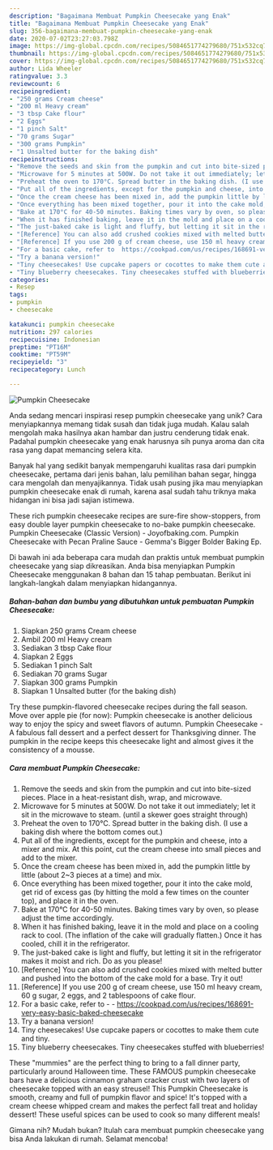 ```yaml
---
description: "Bagaimana Membuat Pumpkin Cheesecake yang Enak"
title: "Bagaimana Membuat Pumpkin Cheesecake yang Enak"
slug: 356-bagaimana-membuat-pumpkin-cheesecake-yang-enak
date: 2020-07-02T23:27:03.798Z
image: https://img-global.cpcdn.com/recipes/5084651774279680/751x532cq70/pumpkin-cheesecake-recipe-main-photo.jpg
thumbnail: https://img-global.cpcdn.com/recipes/5084651774279680/751x532cq70/pumpkin-cheesecake-recipe-main-photo.jpg
cover: https://img-global.cpcdn.com/recipes/5084651774279680/751x532cq70/pumpkin-cheesecake-recipe-main-photo.jpg
author: Lida Wheeler
ratingvalue: 3.3
reviewcount: 6
recipeingredient:
- "250 grams Cream cheese"
- "200 ml Heavy cream"
- "3 tbsp Cake flour"
- "2 Eggs"
- "1 pinch Salt"
- "70 grams Sugar"
- "300 grams Pumpkin"
- "1 Unsalted butter for the baking dish"
recipeinstructions:
- "Remove the seeds and skin from the pumpkin and cut into bite-sized pieces. Place in a heat-resistant dish, wrap, and microwave."
- "Microwave for 5 minutes at 500W. Do not take it out immediately; let it sit in the microwave to steam. (until a skewer goes straight through)"
- "Preheat the oven to 170°C. Spread butter in the baking dish. (I use a baking dish where the bottom comes out.)"
- "Put all of the ingredients, except for the pumpkin and cheese, into a mixer and mix. At this point, cut the cream cheese into small pieces and add to the mixer."
- "Once the cream cheese has been mixed in, add the pumpkin little by little (about 2~3 pieces at a time) and mix."
- "Once everything has been mixed together, pour it into the cake mold, get rid of excess gas (by hitting the mold a few times on the counter top), and place it in the oven."
- "Bake at 170°C for 40-50 minutes. Baking times vary by oven, so please adjust the time accordingly."
- "When it has finished baking, leave it in the mold and place on a cooling rack to cool. (The inflation of the cake will gradually flatten.) Once it has cooled, chill it in the refrigerator."
- "The just-baked cake is light and fluffy, but letting it sit in the refrigerator makes it moist and rich. Do as you please!"
- "[Reference] You can also add crushed cookies mixed with melted butter and pushed into the bottom of the cake mold for a base. Try it out!"
- "[Reference] If you use 200 g of cream cheese, use 150 ml heavy cream, 60 g sugar, 2 eggs, and 2 tablespoons of cake flour."
- "For a basic cake, refer to  https://cookpad.com/us/recipes/168691-very-easy-basic-baked-cheesecake"
- "Try a banana version!"
- "Tiny cheesecakes! Use cupcake papers or cocottes to make them cute and tiny."
- "Tiny blueberry cheesecakes. Tiny cheesecakes stuffed with blueberries!"
categories:
- Resep
tags:
- pumpkin
- cheesecake

katakunci: pumpkin cheesecake 
nutrition: 297 calories
recipecuisine: Indonesian
preptime: "PT16M"
cooktime: "PT59M"
recipeyield: "3"
recipecategory: Lunch

---
```



![Pumpkin Cheesecake](https://img-global.cpcdn.com/recipes/5084651774279680/751x532cq70/pumpkin-cheesecake-recipe-main-photo.jpg)

Anda sedang mencari inspirasi resep pumpkin cheesecake yang unik? Cara menyiapkannya memang tidak susah dan tidak juga mudah. Kalau salah mengolah maka hasilnya akan hambar dan justru cenderung tidak enak. Padahal pumpkin cheesecake yang enak harusnya sih punya aroma dan cita rasa yang dapat memancing selera kita.

Banyak hal yang sedikit banyak mempengaruhi kualitas rasa dari pumpkin cheesecake, pertama dari jenis bahan, lalu pemilihan bahan segar, hingga cara mengolah dan menyajikannya. Tidak usah pusing jika mau menyiapkan pumpkin cheesecake enak di rumah, karena asal sudah tahu triknya maka hidangan ini bisa jadi sajian istimewa.

These rich pumpkin cheesecake recipes are sure-fire show-stoppers, from easy double layer pumpkin cheesecake to no-bake pumpkin cheesecake. Pumpkin Cheesecake (Classic Version) - Joyofbaking.com. Pumpkin Cheesecake with Pecan Praline Sauce - Gemma&#39;s Bigger Bolder Baking Ep.


Di bawah ini ada beberapa cara mudah dan praktis untuk membuat pumpkin cheesecake yang siap dikreasikan. Anda bisa menyiapkan Pumpkin Cheesecake menggunakan 8 bahan dan 15 tahap pembuatan. Berikut ini langkah-langkah dalam menyiapkan hidangannya.

<!--inarticleads1-->

##### Bahan-bahan dan bumbu yang dibutuhkan untuk pembuatan Pumpkin Cheesecake:

1. Siapkan 250 grams Cream cheese
1. Ambil 200 ml Heavy cream
1. Sediakan 3 tbsp Cake flour
1. Siapkan 2 Eggs
1. Sediakan 1 pinch Salt
1. Sediakan 70 grams Sugar
1. Siapkan 300 grams Pumpkin
1. Siapkan 1 Unsalted butter (for the baking dish)


Try these pumpkin-flavored cheesecake recipes during the fall season. Move over apple pie (for now): Pumpkin cheesecake is another delicious way to enjoy the spicy and sweet flavors of autumn. Pumpkin Cheesecake - A fabulous fall dessert and a perfect dessert for Thanksgiving dinner. The pumpkin in the recipe keeps this cheesecake light and almost gives it the consistency of a mousse. 

<!--inarticleads2-->

##### Cara membuat Pumpkin Cheesecake:

1. Remove the seeds and skin from the pumpkin and cut into bite-sized pieces. Place in a heat-resistant dish, wrap, and microwave.
1. Microwave for 5 minutes at 500W. Do not take it out immediately; let it sit in the microwave to steam. (until a skewer goes straight through)
1. Preheat the oven to 170°C. Spread butter in the baking dish. (I use a baking dish where the bottom comes out.)
1. Put all of the ingredients, except for the pumpkin and cheese, into a mixer and mix. At this point, cut the cream cheese into small pieces and add to the mixer.
1. Once the cream cheese has been mixed in, add the pumpkin little by little (about 2~3 pieces at a time) and mix.
1. Once everything has been mixed together, pour it into the cake mold, get rid of excess gas (by hitting the mold a few times on the counter top), and place it in the oven.
1. Bake at 170°C for 40-50 minutes. Baking times vary by oven, so please adjust the time accordingly.
1. When it has finished baking, leave it in the mold and place on a cooling rack to cool. (The inflation of the cake will gradually flatten.) Once it has cooled, chill it in the refrigerator.
1. The just-baked cake is light and fluffy, but letting it sit in the refrigerator makes it moist and rich. Do as you please!
1. [Reference] You can also add crushed cookies mixed with melted butter and pushed into the bottom of the cake mold for a base. Try it out!
1. [Reference] If you use 200 g of cream cheese, use 150 ml heavy cream, 60 g sugar, 2 eggs, and 2 tablespoons of cake flour.
1. For a basic cake, refer to -  - https://cookpad.com/us/recipes/168691-very-easy-basic-baked-cheesecake
1. Try a banana version!
1. Tiny cheesecakes! Use cupcake papers or cocottes to make them cute and tiny.
1. Tiny blueberry cheesecakes. Tiny cheesecakes stuffed with blueberries!


These &#34;mummies&#34; are the perfect thing to bring to a fall dinner party, particularly around Halloween time. These FAMOUS pumpkin cheesecake bars have a delicious cinnamon graham cracker crust with two layers of cheesecake topped with an easy streusel! This Pumpkin Cheesecake is smooth, creamy and full of pumpkin flavor and spice! It&#39;s topped with a cream cheese whipped cream and makes the perfect fall treat and holiday dessert! These useful spices can be used to cook so many different meals! 

Gimana nih? Mudah bukan? Itulah cara membuat pumpkin cheesecake yang bisa Anda lakukan di rumah. Selamat mencoba!
